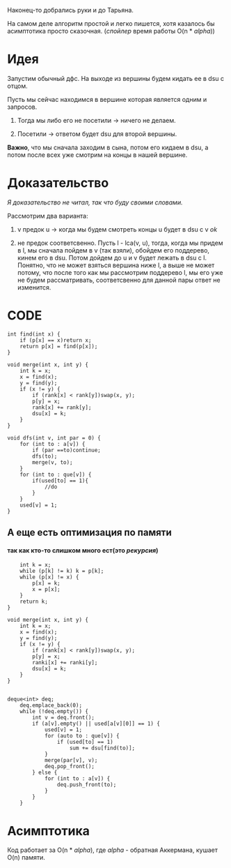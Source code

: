 Наконец-то добрались руки и до Тарьяна. 

На самом деле алгоритм простой и легко пишется, хотя казалось бы асимптотика просто сказочная. (*спойлер* время работы O(n * *alpha*))

# Идея
Запустим обычный дфс. На выходе из вершины будем кидать ее в dsu с отцом.

Пусть мы сейчас находимся в вершине которая является одним и запросов. 

1) Тогда мы либо его не посетили -> ничего не делаем.

2) Посетили  -> ответом будет dsu для второй вершины. 

**Важно**, что мы сначала заходим в сына, потом его кидаем в dsu, а потом после всех уже смотрим на концы в нашей вершине.



# Доказательство

*Я доказательство не читал, так что буду своими словами.*

Рассмотрим два варианта:

1) v предок u -> когда мы будем смотреть концы u будет в dsu с v *ok*


2) не предок соответсвенно. Пусть l - lca(v, u), тогда, когда мы придем в l, мы сначала пойдем в v (так взяли), обойдем его поддерево, кинем его в dsu. Потом дойдем до u и v будет лежать в dsu с l. Понятно, что не может взяться вершина ниже l, а выше не может потому, что после того как мы рассмотрим поддерево l, мы его уже не будем рассматривать, соответсвенно для данной пары ответ не изменится. 


# CODE


``` 
int find(int x) {
    if (p[x] == x)return x;
    return p[x] = find(p[x]);
}
 
void merge(int x, int y) {
    int k = x;
    x = find(x);
    y = find(y);
    if (x != y) {
        if (rank[x] < rank[y])swap(x, y);
        p[y] = x;
        rank[x] += rank[y];
        dsu[x] = k;
    }
}
 
void dfs(int v, int par = 0) {
    for (int to : a[v]) {
        if (par ==to)continue;
        dfs(to);
        merge(v, to);
    }
    for (int to : que[v]) {
		if(used[to] == 1){
			//do
		}
    }
	used[v] = 1;
}
```

## А еще есть оптимизация по памяти
#### так как кто-то слишком много ест(это *рекурсия*)
```int find(int x) {
    int k = x;
    while (p[k] != k) k = p[k];
    while (p[x] != x) {
        p[x] = k;
        x = p[x];
    }
    return k;
}
 
void merge(int x, int y) {
    int k = x;
    x = find(x);
    y = find(y);
    if (x != y) {
        if (rank[x] < rank[y])swap(x, y);
        p[y] = x;
        ranki[x] += ranki[y];
        dsu[x] = k;
    }
}


deque<int> deq;
    deq.emplace_back(0);
    while (!deq.empty()) {
        int v = deq.front();
        if (a[v].empty() || used[a[v][0]] == 1) {
            used[v] = 1;
            for (auto to : que[v]) {
                if (used[to] == 1)
                    sum += dsu[find(to)];
            }
            merge(par[v], v);
            deq.pop_front();
        } else {
            for (int to : a[v]) {
                deq.push_front(to);
            }
        }
    }
```
# Асимптотика
Код работает за O(n * *alpha*), где *alpha* - обратная Аккермана, кушает O(n) памяти.